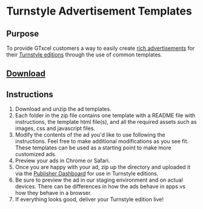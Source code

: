 # Turnstyle Advertisement Templates

## Purpose

To provide GTxcel customers a way to easily create [rich advertisements](http://docs.gtxcel.com/creating-html5-ads/) for their [Turnstyle editions](http://docs.gtxcel.com/getting-started-with-turnstyle/) through the use of common templates.

## [Download](https://github.com/GTxcel/turnstyle_ad_templates/archive/master.zip)

## Instructions

1. Download and unzip the ad templates.
2. Each folder in the zip file contains one template with a README file with instructions, the template html file(s), and all the required assets such as images, css and javascript files.
3. Modify the contents of the ad you'd like to use following the instructions. Feel free to make additional modifications as you see fit. These templates can be used as a starting point to make more customized ads. 
4. Preview your ads in Chrome or Safari. 
5. Once you are happy with your ad, zip up the directory and uploaded it via the [Publisher Dashboard](http://docs.gtxcel.com/creating-html5-ads/) for use in Turnstyle editions. 
6. Be sure to preview the ad in our staging environment and on actual devices. There can be differences in how the ads behave in apps vs how they behave in a browser.
7. If everything looks good, deliver your Turnstyle edition live!
